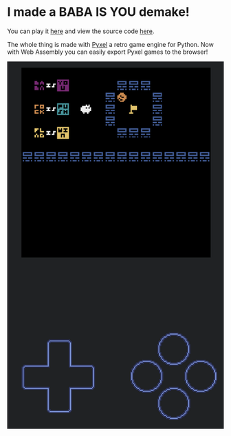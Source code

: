 # I made a BABA IS YOU demake!

You can play it [here](https://kitao.github.io/pyxel/wasm/launcher/?play=Fraser-Greenlee.baba-is-you.baba-is-you-game&gamepad=enabled) and view the source code [here](https://github.com/Fraser-Greenlee/baba-is-you).

The whole thing is made with [Pyxel](https://github.com/kitao/pyxel) a retro game engine for Python.
Now with Web Assembly you can easily export Pyxel games to the browser!

[![BABA IS YOU demake screenshot.](baba_is_you_demake.png)](https://kitao.github.io/pyxel/wasm/launcher/?play=Fraser-Greenlee.baba-is-you.baba-is-you-game&gamepad=enabled)
